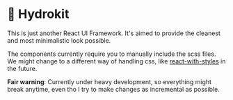 # 🚰 Hydrokit
This is just another React UI Framework.
It's aimed to provide the cleanest and most minimalistic look possible.

The components currently require you to manually include the scss files.
We might change to a different way of handling css, like [react-with-styles](https://github.com/airbnb/react-with-styles) in the future.

**Fair warning**: Currently under heavy development, so everything might break anytime, even tho I try to make changes as incremental as possible.
